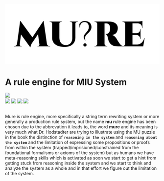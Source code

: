 <div align="center">
<img src="./mure.png" />
</div>

# A rule engine for MIU System

<div align="left">
<img src="https://cdn.rawgit.com/standard/standard/master/badge.svg" href="https://github.com/standard/standard" />
<div> <img src="https://github.com/archanpatkar/mure/workflows/build/badge.svg"/> <img src="https://img.shields.io/badge/License-MIT-brightgreen" /> <img src="https://img.shields.io/badge/Coverage-100%25-brightgreen" /> <img src="https://img.shields.io/badge/NPM-0.0.1-brightgreen" /> 
</div>
</div>
<br>

Mure is rule engine, more specifically a string term rewriting system or more generally a production rule system, but the name **mu** **r**ule **e**ngine has been chosen due to the abbrevation it leads to, the word **mure** and its meaning is very much what Dr. Hodstadter are trying to illustrate using the MU puzzle in the book the distinction of **`reasoning in the system`** and **`reasoning about the system`** and the limitation of expressing some propositions or proofs from within the system (trapped/imprisioned/constrained from the foundational formalisms or axioms of the system) but as humans we have meta-reasoning skills which is activated as soon we start to get a hint from getting stuck from reasoning inside the system and we start to think and analyze the system as a whole and in that effort we figure out the limitation of the system.